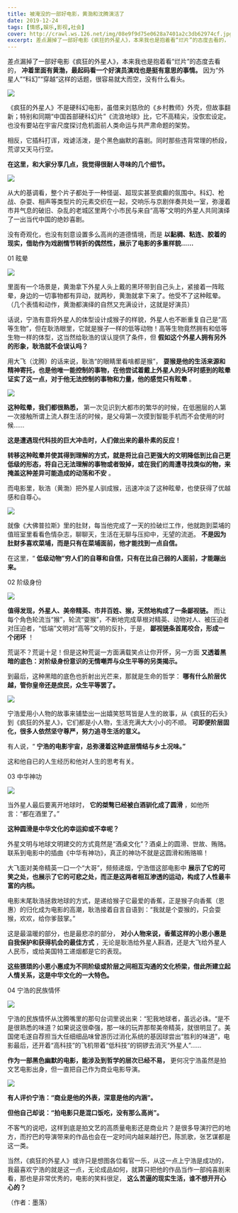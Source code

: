 ```yaml
---
title: 被淹没的一部好电影，黄渤和沈腾演活了
date: 2019-12-24
tags: [情感,娱乐,影视,社会]
cover: http://crawl.ws.126.net/img/08e9f9d75e0628a7401a2c3db62974cf.jpg
excerpt: 差点漏掉了一部好电影《疯狂的外星人》，本来我也是抱着看“烂片”的态度去看的， **冲着里面有黄渤，最起码看一个好演员演戏也是挺有意思的事情。**因为“外星人”“科幻”“穿越”这样的话题，很容易就大而空，没有什么看头。![](http:
---
```

差点漏掉了一部好电影《疯狂的外星人》，本来我也是抱着看“烂片”的态度去看的， **冲着里面有黄渤，最起码看一个好演员演戏也是挺有意思的事情。**
因为“外星人”“科幻”“穿越”这样的话题，很容易就大而空，没有什么看头。

![](http://crawl.ws.126.net/img/08e9f9d75e0628a7401a2c3db62974cf.jpg)  

《疯狂的外星人》不是硬科幻电影，虽借来刘慈欣的《乡村教师》外壳，但故事翻新；特别和同期“中国首部硬科幻片”《流浪地球》比，它不高精尖，没恢宏设定。也没有要站在宇宙尺度探讨危机面前人类命运与共严肃命题的架势。

相反，它插科打诨，戏谑活泼，是个黑色幽默的喜剧。同时那些违背常理的桥段，荒谬又天马行空。

**在这里，和大家分享几点，我觉得很耐人寻味的几个细节。**  

![](http://crawl.ws.126.net/img/cdc92cfa282a40732983bbf399ee677a.jpg)  

从大的基调看，整个片子都处于一种怪诞、超现实甚至疯癫的氛围中。科幻、枪战、杂耍、相声等类型片的元素交织在一起，交响乐与京剧伴奏共处一室，弥漫着市井气息的破旧、杂乱的老城区里两个小市民与来自“高等”文明的外星人共同演绎了一出当代中国的绝妙喜剧。

没有奇观化，也没有刻意设置多么高尚的道德情境，而是 **以黏稠、粘连、胶着的现实，借助作为戏剧情节转折的偶然性，展示了电影的多重样貌......**

01 眩晕

![](http://crawl.ws.126.net/img/9301bb57c71873687900b69f6b547665.jpg)  

里面有一个场景是，黄渤拿下外星人头上戴的黑环带到自己头上，紧接着一阵眩晕，身边的一切事物都有异动，就两秒，黄渤就拿下来了。他受不了这种眩晕。（几个表情和动作，黄渤都演绎的自然又充满设计，这就是好演员）

话说，宁浩有意将外星人的体型设计成猴子的样貌，外星人也不断重复自己是“高等生物”，但在耿浩眼里，它就是猴子一样的低等动物！高等生物竟然拥有和低等生物一样的体型，这当然给耿浩的误认提供了条件，但
**假如这个外星人拥有另外的形象，耿浩就不会误认吗？**

用大飞（沈腾）的话来说，耿浩“的眼睛里看啥都是猴”，
**耍猴是他的生活来源和精神寄托，也是他唯一能控制的事物，在他尝试着戴上外星人的头环时感到的眩晕证实了这一点，对于他无法控制的事物和力量，他的感觉只有眩晕**
。

![](http://crawl.ws.126.net/img/62b31a92ea3b077ab5d4a388bd118c00.jpg)  

**这种眩晕，我们都很熟悉，** 第一次见识到大都市的繁华的时候，在低圈层的人第一次接触所谓上流人群生活的时候，是父母第一次摸到智能手机而不会使用的时候……

**这是遭遇现代科技的巨大冲击时，人们做出来的最朴素的反应！**

**转移这种眩晕并使其得到理解的方式，就是将比自己更强大的文明降低到比自己更低级的形态，将自己无法理解的事物或者毁掉，或在我们的周遭寻找类似的物，来掩盖这种差异可能造成的动荡和不安**
。

而电影里，耿浩（黄渤）把外星人驯成猴，迅速冲淡了这种眩晕，也使获得了优越感和自尊心。

![](http://crawl.ws.126.net/img/16c5412562be8c641bc9bb58da2dc683.jpg)  

就像《大佛普拉斯》里的肚财，每当他完成了一天的捡破烂工作，他就跑到菜埔的值班室里看看色情杂志，聊聊天，生活在无聊与压抑中，无望的流逝。
**不是因为肚财多喜欢菜埔，而是只有在菜埔面前，他才能找到一点自信。**

在这里，“ **低级动物”穷人们的自尊和自信，只有在比自己弱的人面前，才能蹦出来。**

02 阶级身份

![](http://crawl.ws.126.net/img/5c5f9e3f139cdb4798d2088c838e0f78.jpg)  

**值得发现，外星人、美帝精英、市井百姓、猴，天然地构成了一条鄙视链。**
而让每个角色轮流当“猴”，轮流“耍猴”，不断地完成草根对精英、动物对人、被压迫者对压迫者，“低端”文明对“高等”文明的反扑，于是，
**鄙视链条首尾咬合，形成一个闭环** ！

荒诞不？荒诞十足！但是这种荒诞一方面满载笑点让你开怀，另一方面 **又透着黑暗的底色：对阶级身份意识的无情嘲弄与众生平等的另类揭示。**

到最后，这种黑暗的底色也折射出光芒来，那就是生命的哲学： **哪有什么阶层优越，管你皇帝还是庶民，众生平等罢了。**

![](http://crawl.ws.126.net/img/f6ad0d1a7c9cbdeaf6d11156dbf35617.jpg)  

宁浩爱用小人物的故事来铺垫出一出嬉笑怒骂皆是人生的故事，从《疯狂的石头》到《疯狂的外星人》，它们都是小人物，生活充满大大小小的不顺。
**可即便阶层固化，很多人依然坚守尊严，努力追寻生活的意义。**

有人说，“ **宁浩的电影宇宙，总弥漫着这种底层情结与乡土况味。”**

这和他自已的人生经历和他对人生的思考有关。  

03 中华神功

![](http://crawl.ws.126.net/img/c294995538b7bb0629c77880b5630064.jpg)  

当外星人最后要离开地球时， **它的桀骜已经被白酒驯化成了圆滑** ，如他所言：“都在酒里了。”

**这种圆滑是中华文化的幸运抑或不幸呢？**

外星文明与地球文明建交的方式竟然是“酒桌文化”？酒桌上的圆滑、世故、贿赂。联系到电影中的插曲《中华有神功》，真正的神功不就是这圆滑和贿赂嘛！

大飞面对美帝精英一口一个“大哥”，频频递烟，宁浩借这部电影中
**展示了它的可笑之处，也展示了它的可悲之处，而正是这两者相互渗透的运动，构成了人性最丰富的内核。**

电影末尾耿浩拯救地球的方式，是递给猴子它最爱的香蕉，正是猴子向香蕉（恩惠）的归化成为电影的高潮，耿浩接着自言自语到：“我就是个耍猴的，只会耍猴，欢欢，给你爹鼓掌。”

这是最温暖的部分，也是最悲凉的部分， **对小人物来说，香蕉这样的小恩小惠是自我保护和获得机会的最佳方式**
，无论是耿浩给外星人斟酒，还是大飞给外星人人民币，或给美国特工递烟都是它的表现。

**这些猥琐的小恩小惠成为不同阶级或阶层之间相互沟通的文化桥梁，借此所建立起人情关系，这是中华文化的一大特色。**

04 宁浩的民族情怀  

![](http://crawl.ws.126.net/img/a4a3f58751c491f72f1bc1cf9971a405.jpg)  

宁浩的民族情怀从沈腾嘴里的那句台词里说出来：“犯我地球者，虽远必诛。“是不是很熟悉的味道？如果说这很牵强，那一味的玩弄那帮美帝精英，就很明显了。美国佬毛遂自荐担当大任细细品味曾游历过消化系统的基因球尝出“胜利的味道”，电影最后，还开着“高科技”的飞机带着“低科技“的铜锣去消灭“外星人”……

**作为一部黑色幽默的电影，能涉及到哲学的层次已经不易，** 更何况宁浩虽然是拍文艺电影出身，但一直把自己作为商业电影导演。

![](http://crawl.ws.126.net/img/85095c0dcdbe9c72e60812c439ff89f7.jpg)  

**有人评价宁浩：“商业是他的外表，深意是他的内涵”。**

**但他自己却说：“拍电影只是混口饭吃，没有那么高尚”。**

不客气的说吧，这样到底是拍文艺的高质量电影还是商业片？是很多导演拧巴的地方，而拧巴的导演带来的作品也会在一定时间内越来越拧巴，陈凯歌，张艺谋都是这一类。

当然，《疯狂的外星人》或许只是想图各位看官一乐，从这一点上宁浩是成功的，我最喜欢宁浩的就是这一点，无论成品如何，就算只把他的作品当作一部纯喜剧来看，那也是非常优秀的，电影的笑料很足，
**这么苦逼的现实生活，谁不想开开心心的？**

（作者：墨落）

